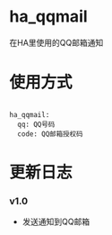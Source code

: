 # ha_qqmail
在HA里使用的QQ邮箱通知

# 使用方式

```

ha_qqmail:
  qq: QQ号码
  code: QQ邮箱授权码

```


# 更新日志

### v1.0
- 发送通知到QQ邮箱